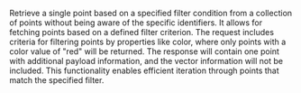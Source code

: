 Retrieve a single point based on a specified filter condition from a collection of points without being aware of the specific identifiers. It allows for fetching points based on a defined filter criterion. The request includes criteria for filtering points by properties like color, where only points with a color value of "red" will be returned. The response will contain one point with additional payload information, and the vector information will not be included. This functionality enables efficient iteration through points that match the specified filter.